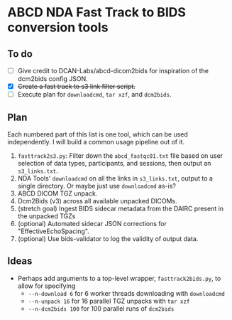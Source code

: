 # ABCD NDA Fast Track to BIDS conversion tools

## To do

- [ ] Give credit to DCAN-Labs/abcd-dicom2bids for inspiration of the dcm2bids config JSON.
- [x] ~~Create a fast track to s3 link filter script.~~
- [ ] Execute plan for `downloadcmd`, `tar xzf`, and `dcm2bids`.

## Plan

Each numbered part of this list is one tool, which can be used independently. I will build a common usage pipeline out of it.

1. `fasttrack2s3.py`: Filter down the `abcd_fastqc01.txt` file based on user selection of data types, participants, and sessions, then output an `s3_links.txt`.
1. NDA Tools' `downloadcmd` on all the links in `s3_links.txt`, output to a single directory. Or maybe just use `downloadcmd` as-is?
1. ABCD DICOM TGZ unpack.
1. Dcm2Bids (v3) across all available unpacked DICOMs.
1. (stretch goal) Ingest BIDS sidecar metadata from the DAIRC present in the unpacked TGZs
1. (optional) Automated sidecar JSON corrections for "EffectiveEchoSpacing".
1. (optional) Use bids-validator to log the validity of output data.

## Ideas

- Perhaps add arguments to a top-level wrapper, `fasttrack2bids.py`, to allow for specifying
  - `--n-download 6` for 6 worker threads downloading with `downloadcmd`
  - `--n-unpack 16` for 16 parallel TGZ unpacks with `tar xzf`
  - `--n-dcm2bids 100` for 100 parallel runs of `dcm2bids`
